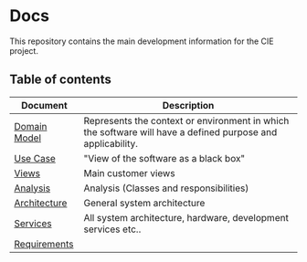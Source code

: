 # Docs
This repository contains the main development information for the CIE project.

## Table of contents

| Document                        | Description                                                  |
| ------------------------------- | ------------------------------------------------------------ |
| [Domain Model](DomainModel.md)  | Represents the context or environment in which the software will have a defined purpose and applicability. |
| [Use Case](UseCase.md)          | "View of the software as a black box"                        |
| [Views](Views.md)               | Main customer views                                          |
| [Analysis](Analysis.md)         | Analysis (Classes and responsibilities)                      |
| [Architecture](Architecture.md) | General system architecture                                  |
| [Services](Services.md)         | All system architecture, hardware, development services etc.. |
| [Requirements](Requirements.md) |                                                              |
